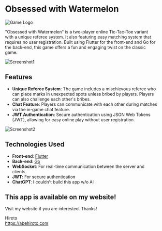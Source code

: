 # Obsessed with Watermelon

![Game Logo](https://github.com/AbeHiroto/wmapp/blob/main/README_pic1.jpg)

"Obsessed with Watermelon" is a two-player online Tic-Tac-Toe variant with a unique referee system. It also featuring easy matching system that requires no user registration. Built using Flutter for the front-end and Go for the back-end, this game offers a fun and engaging twist on the classic game. 

![Screenshot1](https://github.com/AbeHiroto/wmapp/blob/main/README_pic2.jpg)

## Features

- **Unique Referee System**: The game includes a mischievous referee who can place marks in unexpected spots unless bribed by players. Players can also challenge each other's bribes.
- **Chat Feature**: Players can communicate with each other during matches via the in-game chat feature.
- **JWT Authentication**: Secure authentication using JSON Web Tokens (JWT), allowing for easy online play without user registration.

![Screenshot2](https://github.com/AbeHiroto/wmapp/blob/main/README_pic3.jpg)

## Technologies Used

- **Front-end**: [Flutter](https://flutter.dev/)
- **Back-end**: [Go](https://golang.org/)
- **WebSocket**: For real-time communication between the server and clients
- **JWT**: For secure authentication
- **ChatGPT**: I couldn't build this app w/o AI

## This app is available on my website!

Visit my website if you are interested. Thanks!

Hiroto<br>
https://abehiroto.com